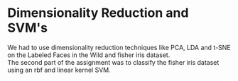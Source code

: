 # Dimensionality Reduction and SVM's
We had to use dimensionality reduction techniques like PCA, LDA and t-SNE on the Labeled Faces in the Wild and fisher iris dataset.</br>
The second part of the assignment was to classify the fisher iris dataset using an rbf and linear kernel SVM.

